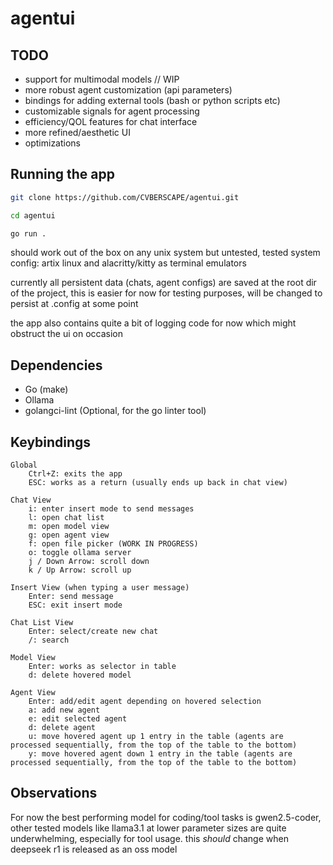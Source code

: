 # agentui

## TODO

- support for multimodal models // WIP
- more robust agent customization (api parameters)
- bindings for adding external tools (bash or python scripts etc)
- customizable signals for agent processing
- efficiency/QOL features for chat interface
- more refined/aesthetic UI
- optimizations

## Running the app

```sh
git clone https://github.com/CVBERSCAPE/agentui.git
```

```sh
cd agentui
```

```sh
go run .
```

should work out of the box on any unix system but untested, tested system config: artix linux and alacritty/kitty as terminal emulators

currently all persistent data (chats, agent configs) are saved at the root dir of the project, this is easier for now for testing purposes, will be changed to persist at .config at some point

the app also contains quite a bit of logging code for now which might obstruct the ui on occasion

## Dependencies

- Go (make)
- Ollama
- golangci-lint (Optional, for the go linter tool)

## Keybindings

    Global
        Ctrl+Z: exits the app
        ESC: works as a return (usually ends up back in chat view)
        
    Chat View
        i: enter insert mode to send messages
        l: open chat list
        m: open model view
        g: open agent view
        f: open file picker (WORK IN PROGRESS)
        o: toggle ollama server
        j / Down Arrow: scroll down
        k / Up Arrow: scroll up

    Insert View (when typing a user message)
        Enter: send message
        ESC: exit insert mode

    Chat List View
        Enter: select/create new chat
        /: search

    Model View
        Enter: works as selector in table
        d: delete hovered model

    Agent View
        Enter: add/edit agent depending on hovered selection
        a: add new agent
        e: edit selected agent
        d: delete agent
        u: move hovered agent up 1 entry in the table (agents are processed sequentially, from the top of the table to the bottom)
        y: move hovered agent down 1 entry in the table (agents are processed sequentially, from the top of the table to the bottom)

## Observations

For now the best performing model for coding/tool tasks is gwen2.5-coder, other tested models like llama3.1 at lower parameter sizes are quite underwhelming, especially for tool usage. this *should* change when deepseek r1 is released as an oss model
